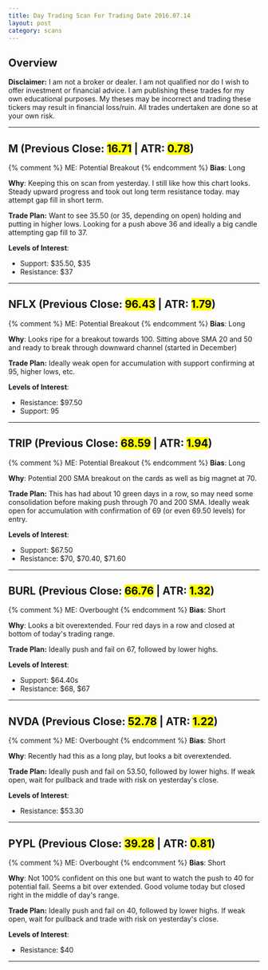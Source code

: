 ```yaml
---
title: Day Trading Scan For Trading Date 2016.07.14
layout: post
category: scans
---
```


Overview
--- 

**Disclaimer:** I am not a broker or dealer. I am not qualified nor do I wish to offer investment or financial advice. I am publishing these trades for my own educational purposes. My theses may be incorrect and trading these tickers may result in financial loss/ruin. All trades undertaken are done so at your own risk.

***

M (Previous Close: <mark>16.71</mark> | ATR: <mark>0.78</mark>)
---
{% comment %}
ME: Potential Breakout
{% endcomment %}
**Bias**: Long

**Why**: Keeping this on scan from yesterday. I still like how this chart looks. Steady upward progress and took out long term resistance today. may attempt gap fill in short term. 

**Trade Plan:** Want to see 35.50 (or 35, depending on open) holding and putting in higher lows. Looking for a push above 36 and ideally a big candle attempting gap fill to 37.

**Levels of Interest**:

* Support: $35.50, $35
* Resistance: $37

***

NFLX (Previous Close: <mark>96.43</mark> | ATR: <mark>1.79</mark>)
---
{% comment %}
ME: Potential Breakout
{% endcomment %}
**Bias**: Long

**Why**: Looks ripe for a breakout towards 100. Sitting above SMA 20 and 50 and ready to break through downward channel (started in December)

**Trade Plan:** Ideally weak open for accumulation with support confirming at 95, higher lows, etc.

**Levels of Interest**:

* Resistance: $97.50
* Support: 95

***

TRIP (Previous Close: <mark>68.59</mark> | ATR: <mark>1.94</mark>)
---
{% comment %}
ME: Potential Breakout
{% endcomment %}
**Bias**: Long

**Why**: Potential 200 SMA breakout on the cards as well as big magnet at 70. 

**Trade Plan:** This has had about 10 green days in a row, so may need some consolidation before making push through 70 and 200 SMA. Ideally weak open for accumulation with confirmation of 69 (or even 69.50 levels) for entry.

**Levels of Interest**:

* Support: $67.50
* Resistance: $70, $70.40, $71.60

***

BURL (Previous Close: <mark>66.76</mark> | ATR: <mark>1.32</mark>)
---
{% comment %}
ME: Overbought
{% endcomment %}
**Bias**: Short

**Why**: Looks a bit overextended. Four red days in a row and closed at bottom of today's trading range. 

**Trade Plan:** Ideally push and fail on 67, followed by lower highs. 

**Levels of Interest**:

* Support: $64.40s
* Resistance: $68, $67

***

NVDA (Previous Close: <mark>52.78</mark> | ATR: <mark>1.22</mark>)
---
{% comment %}
ME: Overbought
{% endcomment %}
**Bias**: Short

**Why**: Recently had this as a long play, but looks a bit overextended. 

**Trade Plan:** Ideally push and fail on 53.50, followed by lower highs. If weak open, wait for pullback and trade with risk on yesterday's close.

**Levels of Interest**:

* Resistance: $53.30

***

PYPL (Previous Close: <mark>39.28</mark> | ATR: <mark>0.81</mark>)
---
{% comment %}
ME: Overbought
{% endcomment %}
**Bias**: Short

**Why**: Not 100% confident on this one but want to watch the push to 40 for potential fail. Seems a bit over extended. Good volume today but closed right in the middle of day's range. 

**Trade Plan:** Ideally push and fail on 40, followed by lower highs. If weak open, wait for pullback and trade with risk on yesterday's close. 

**Levels of Interest**:

* Resistance: $40

***





